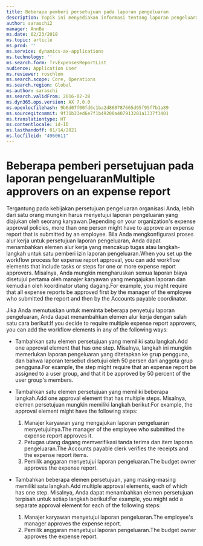 ```yaml
---
title: Beberapa pemberi persetujuan pada laporan pengeluaran
description: Topik ini menyediakan informasi tentang laporan pengeluaran yang memerlukan persetujuan dari beberapa orang.
author: saraschi2
manager: AnnBe
ms.date: 02/23/2018
ms.topic: article
ms.prod: ''
ms.service: dynamics-ax-applications
ms.technology: ''
ms.search.form: TrvExpensesReportList
audience: Application User
ms.reviewer: roschlom
ms.search.scope: Core, Operations
ms.search.region: Global
ms.author: saraschi
ms.search.validFrom: 2016-02-28
ms.dyn365.ops.version: AX 7.0.0
ms.openlocfilehash: 9b6d07f00fd6c1ba2d860787665d95f95f7b1a89
ms.sourcegitcommit: 9f31b33ed6e7f1b49200a407913201a1337f3401
ms.translationtype: HT
ms.contentlocale: id-ID
ms.lasthandoff: 01/14/2021
ms.locfileid: "4960611"
---
```

# <a name="multiple-approvers-on-an-expense-report"></a><span data-ttu-id="d101f-103">Beberapa pemberi persetujuan pada laporan pengeluaran</span><span class="sxs-lookup"><span data-stu-id="d101f-103">Multiple approvers on an expense report</span></span>

<span data-ttu-id="d101f-104">Tergantung pada kebijakan persetujuan pengeluaran organisasi Anda, lebih dari satu orang mungkin harus menyetujui laporan pengeluaran yang diajukan oleh seorang karyawan.</span><span class="sxs-lookup"><span data-stu-id="d101f-104">Depending on your organization's expense approval policies, more than one person might have to approve an expense report that is submitted by an employee.</span></span> <span data-ttu-id="d101f-105">Bila Anda mengkonfigurasi proses alur kerja untuk persetujuan laporan pengeluaran, Anda dapat menambahkan elemen alur kerja yang mencakup tugas atau langkah-langkah untuk satu pemberi izin laporan pengeluaran.</span><span class="sxs-lookup"><span data-stu-id="d101f-105">When you set up the workflow process for expense report approval, you can add workflow elements that include tasks or steps for one or more expense report approvers.</span></span> <span data-ttu-id="d101f-106">Misalnya, Anda mungkin mengharuskan semua laporan biaya disetujui pertama oleh manajer karyawan yang mengajukan laporan dan kemudian oleh koordinator utang dagang.</span><span class="sxs-lookup"><span data-stu-id="d101f-106">For example, you might require that all expense reports be approved first by the manager of the employee who submitted the report and then by the Accounts payable coordinator.</span></span>

<span data-ttu-id="d101f-107">Jika Anda memutuskan untuk meminta beberapa penyetuju laporan pengeluaran, Anda dapat menambahkan elemen alur kerja dengan salah satu cara berikut:</span><span class="sxs-lookup"><span data-stu-id="d101f-107">If you decide to require multiple expense report approvers, you can add the workflow elements in any of the following ways:</span></span>

- <span data-ttu-id="d101f-108">Tambahkan satu elemen persetujuan yang memiliki satu langkah.</span><span class="sxs-lookup"><span data-stu-id="d101f-108">Add one approval element that has one step.</span></span> <span data-ttu-id="d101f-109">Misalnya, langkah ini mungkin memerlukan laporan pengeluaran yang ditetapkan ke grup pengguna, dan bahwa laporan tersebut disetujui oleh 50 persen dari anggota grup pengguna.</span><span class="sxs-lookup"><span data-stu-id="d101f-109">For example, the step might require that an expense report be assigned to a user group, and that it be approved by 50 percent of the user group's members.</span></span>
- <span data-ttu-id="d101f-110">Tambahkan satu elemen persetujuan yang memiliki beberapa langkah.</span><span class="sxs-lookup"><span data-stu-id="d101f-110">Add one approval element that has multiple steps.</span></span> <span data-ttu-id="d101f-111">Misalnya, elemen persetujuan mungkin memiliki langkah berikut:</span><span class="sxs-lookup"><span data-stu-id="d101f-111">For example, the approval element might have the following steps:</span></span>

    1. <span data-ttu-id="d101f-112">Manajer karyawan yang mengajukan laporan pengeluaran menyetujuinya.</span><span class="sxs-lookup"><span data-stu-id="d101f-112">The manager of the employee who submitted the expense report approves it.</span></span>
    2. <span data-ttu-id="d101f-113">Petugas utang dagang memverifikasi tanda terima dan item laporan pengeluaran.</span><span class="sxs-lookup"><span data-stu-id="d101f-113">The Accounts payable clerk verifies the receipts and the expense report items.</span></span>
    3. <span data-ttu-id="d101f-114">Pemilik anggaran menyetujui laporan pengeluaran.</span><span class="sxs-lookup"><span data-stu-id="d101f-114">The budget owner approves the expense report.</span></span>

- <span data-ttu-id="d101f-115">Tambahkan beberapa elemen persetujuan, yang masing-masing memiliki satu langkah.</span><span class="sxs-lookup"><span data-stu-id="d101f-115">Add multiple approval elements, each of which has one step.</span></span> <span data-ttu-id="d101f-116">Misalnya, Anda dapat menambahkan elemen persetujuan terpisah untuk setiap langkah berikut:</span><span class="sxs-lookup"><span data-stu-id="d101f-116">For example, you might add a separate approval element for each of the following steps:</span></span>

    1. <span data-ttu-id="d101f-117">Manajer karyawan menyetujui laporan pengeluaran.</span><span class="sxs-lookup"><span data-stu-id="d101f-117">The employee's manager approves the expense report.</span></span>
    2. <span data-ttu-id="d101f-118">Pemilik anggaran menyetujui laporan pengeluaran.</span><span class="sxs-lookup"><span data-stu-id="d101f-118">The budget owner approves the expense report.</span></span>
